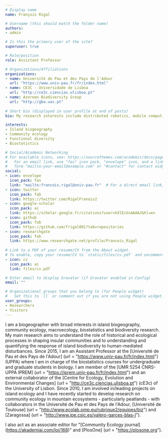 ```yaml
---
# Display name
name: François Rigal

# Username (this should match the folder name)
authors:
- admin

# Is this the primary user of the site?
superuser: true

# Role/position
role: Assistant Professor

# Organizations/Affiliations
organizations:
- name: Université de Pau et des Pays de l'Adour
  url: "https://www.univ-pau.fr/fr/index.html"
- name: CE3C - Universidade de Lisboa
  url: "http://ce3c.ciencias.ulisboa.pt"
- name: Azorean Biodiversity Group
  url: "http://gba.uac.pt"
  
# Short bio (displayed in user profile at end of posts)
bio: My research interests include distributed robotics, mobile computing and programmable matter.

interests:
- Island biogeography
- Community ecology
- Functional diversity
- Biostatistics

# Social/Academic Networking
# For available icons, see: https://sourcethemes.com/academic/docs/page-builder/#icons
#   For an email link, use "fas" icon pack, "envelope" icon, and a link in the
#   form "mailto:your-email@example.com" or "#contact" for contact widget.
social:
- icon: envelope
  icon_pack: fas
  link: "mailto:francois.rigal@univ-pau.fr"  # For a direct email link, use "mailto:francois.rigal@univ-pau.fr".
- icon: twitter
  icon_pack: fab
  link: https://twitter.com/RigalFranois2
- icon: google-scholar
  icon_pack: ai
  link: https://scholar.google.fr/citations?user=hXlEcUsAAAAJ&hl=en
- icon: github
  icon_pack: fab
  link: https://github.com/frigal001?tab=repositories
- icon: researchgate
  icon_pack: fab
  link: https://www.researchgate.net/profile/Francois_Rigal
  
# Link to a PDF of your resume/CV from the About widget.
# To enable, copy your resume/CV to `static/files/cv.pdf` and uncomment the lines below.
- icon: cv
  icon_pack: ai
  link: files/cv.pdf

# Enter email to display Gravatar (if Gravatar enabled in Config)
email: ""

# Organizational groups that you belong to (for People widget)
#   Set this to `[]` or comment out if you are not using People widget.
user_groups:
- Researchers
- Visitors
---
```


I am a biogeographer with broad interests in island biogeography, community ecology, macroecology, biostatistics and biodiversity research. My main research aims to understand the role of historical and ecological processes in shaping insular communities and to understanding and quantifying the response of island biodiversity to human-mediated disturbances. Since 2015, I am an Assistant Professor at the [Université  de Pau et des Pays de l'Adour] (url = "https://www.univ-pau.fr/fr/index.html") (UPPA) where I am in charge of the biostatistics courses for undergraduate and graduate students in biology. I am member of the [UMR 5254 CNRS-UPPA IPREM] (url = "https://iprem.univ-pau.fr/fr/index.html") and an external collaborator of the [Centre for Ecology, Evolution and Environmental Changes] (url = "http://ce3c.ciencias.ulisboa.pt") (cE3c) of the University of Lisbon. Since 2010, I am involved in/leading projects on island ecology and I have recently started to develop research on  community ecology in mountain ecosystems - particularly peatlands - with collaborators in the Université  de Pau et des Pays de l'Adour, [Université de Toulouse] (url = "http://www.ecolab.omp.eu/rubrique2/equipes/biz") and [Zaragossa] (url = "http://www.ipe.csic.es/valero-garces-blas-l").

I also act as an associate editor for "[Community Ecology journal] (https://akademiai.com/loi/168)" and [PlosOne] (url = "https://plosone.org").

